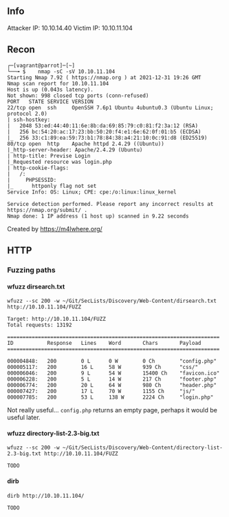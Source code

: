 ## Info

Attacker IP:    10.10.14.40
Victim IP:      10.10.11.104

## Recon

    ┌─[vagrant@parrot]─[~]
    └──╼ $    nmap -sC -sV 10.10.11.104
    Starting Nmap 7.92 ( https://nmap.org ) at 2021-12-31 19:26 GMT
    Nmap scan report for 10.10.11.104
    Host is up (0.043s latency).
    Not shown: 998 closed tcp ports (conn-refused)
    PORT   STATE SERVICE VERSION
    22/tcp open  ssh     OpenSSH 7.6p1 Ubuntu 4ubuntu0.3 (Ubuntu Linux; protocol 2.0)
    | ssh-hostkey: 
    |   2048 53:ed:44:40:11:6e:8b:da:69:85:79:c0:81:f2:3a:12 (RSA)
    |   256 bc:54:20:ac:17:23:bb:50:20:f4:e1:6e:62:0f:01:b5 (ECDSA)
    |_  256 33:c1:89:ea:59:73:b1:78:84:38:a4:21:10:0c:91:d8 (ED25519)
    80/tcp open  http    Apache httpd 2.4.29 ((Ubuntu))
    |_http-server-header: Apache/2.4.29 (Ubuntu)
    | http-title: Previse Login
    |_Requested resource was login.php
    | http-cookie-flags: 
    |   /: 
    |     PHPSESSID: 
    |_      httponly flag not set
    Service Info: OS: Linux; CPE: cpe:/o:linux:linux_kernel

    Service detection performed. Please report any incorrect results at https://nmap.org/submit/ .
    Nmap done: 1 IP address (1 host up) scanned in 9.22 seconds

Created by <https://m4lwhere.org/>

## HTTP

### Fuzzing paths

#### wfuzz dirsearch.txt

    wfuzz --sc 200 -w ~/Git/SecLists/Discovery/Web-Content/dirsearch.txt http://10.10.11.104/FUZZ

    Target: http://10.10.11.104/FUZZ
    Total requests: 13192

    =====================================================================
    ID           Response   Lines    Word       Chars       Payload      
    =====================================================================

    000004848:   200        0 L      0 W        0 Ch        "config.php" 
    000005117:   200        16 L     58 W       939 Ch      "css/"       
    000006046:   200        9 L      54 W       15400 Ch    "favicon.ico"
    000006228:   200        5 L      14 W       217 Ch      "footer.php" 
    000006774:   200        20 L     64 W       980 Ch      "header.php" 
    000007427:   200        17 L     70 W       1155 Ch     "js/"        
    000007785:   200        53 L     138 W      2224 Ch     "login.php"  

Not really useful... `config.php` returns an empty page, perhaps it would be useful later.

#### wfuzz directory-list-2.3-big.txt

    wfuzz --sc 200 -w ~/Git/SecLists/Discovery/Web-Content/directory-list-2.3-big.txt http://10.10.11.104/FUZZ

    TODO

#### dirb

    dirb http://10.10.11.104/

    TODO